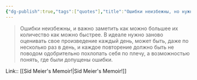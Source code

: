 ```yaml
---
{"dg-publish":true,"tags":["quotes"],"title":"Ошибки неизбежны, но нужно оценивать их как можно быстрее","date":"2022-07-30T13:29:36+03:00","modified_at":"2022-08-03T18:28:19+03:00","permalink":"/quotes/202207301329/","dgHomeLink":false,"dgPassFrontmatter":true}
---
```



> Ошибки неизбежны, и важно заметить как можно большее их количество как можно быстрее. В идеале нужно заново оценивать свое произведение каждый день, может быть, даже по несколько раз в день, и каждое повторение должно быть не поводом одобрительно похлопать себя по плечу, а возможностью понять, где были допущены ошибки.

Link:: [[Sid Meier's Memoir!|Sid Meier's Memoir!]]
